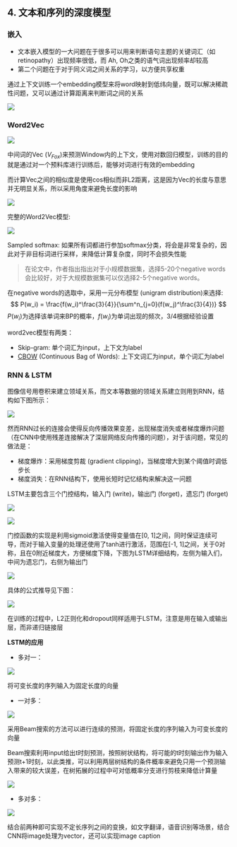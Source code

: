 ## 4. 文本和序列的深度模型

### 嵌入

- 文本嵌入模型的一大问题在于很多可以用来判断语句主题的关键词汇（如retinopathy）出现频率很低，而 Ah, Oh之类的语气词出现频率却较高
- 第二个问题在于对于同义词之间关系的学习，以方便共享权重

通过上下文训练一个embedding模型来将word映射到低纬向量，既可以解决稀疏性问题，又可以通过计算距离来判断词之间的关系

![](https://github.com/Dinghow/Udacity_Deep_Learning/raw/master/Notes_zh/img/dl-16.png)

### Word2Vec

![](https://github.com/Dinghow/Udacity_Deep_Learning/raw/master/Notes_zh/img/dl-17.png)

中间词的Vec ($V_{Fox}$)来预测Window内的上下文，使用对数回归模型，训练的目的就是通过对一个预料库进行训练后，能够对词进行有效的embedding

而计算Vec之间的相似度是使用cos相似而非L2距离，这是因为Vec的长度与意思并无明显关系，所以采用角度来避免长度的影响

![](https://github.com/Dinghow/Udacity_Deep_Learning/raw/master/Notes_zh/img/dl-18.png)

完整的Word2Vec模型:

![](https://github.com/Dinghow/Udacity_Deep_Learning/raw/master/Notes_zh/img/dl-19.png)

Sampled softmax: 如果所有词都进行参加softmax分类，将会是非常复杂的，因此对于非目标词进行采样，来降低计算复杂度，同时不会损失性能

> 在论文中，作者指出指出对于小规模数据集，选择5-20个negative words会比较好，对于大规模数据集可以仅选择2-5个negative words。

在negative words的选取中，采用一元分布模型 (unigram distribution)来选择:
$$
P(w_i) = \frac{f(w_i)^\frac{3}{4}}{\sum^n_{j=0}(f(w_j)^\frac{3}{4})}
$$
$P(w_i)$为选择该单词来BP的概率，$f(w_i)$为单词出现的频次，3/4根据经验设置

word2vec模型有两类：

- Skip-gram: 单个词汇为input，上下文为label
- [CBOW](http://arxiv.org/abs/1301.3781) (Continuous Bag of Words): 上下文词汇为input，单个词汇为label



### RNN & LSTM

图像信号用卷积来建立领域关系，而文本等数据的领域关系建立则用到RNN，结构如下图所示：

![](https://github.com/Dinghow/Udacity_Deep_Learning/raw/master/Notes_zh/img/dl-20.png)

然而RNN过长的连接会使得反向传播效果变差，出现梯度消失或者梯度爆炸问题（在CNN中使用残差连接解决了深层网络反向传播的问题），对于该问题，常见的做法是：

- 梯度爆炸：采用梯度剪裁 (gradient clipping)，当梯度增大到某个阈值时调低步长
- 梯度消失：在RNN结构下，使用长短时记忆结构来解决这一问题



LSTM主要包含三个门控结构，输入门 (write)，输出门 (forget)，遗忘门 (forget)

![](https://github.com/Dinghow/Udacity_Deep_Learning/raw/master/Notes_zh/img/dl-21.png)

![](https://github.com/Dinghow/Udacity_Deep_Learning/raw/master/Notes_zh/img/dl-22.png)

门控函数的实现是利用sigmoid激活使得变量值在[0, 1]之间，同时保证连续可导，而对于输入变量的处理还使用了tanh进行激活，范围在[-1, 1]之间，关于0对称，且在0附近梯度大，方便梯度下降，下图为LSTM详细结构，左侧为输入们，中间为遗忘门，右侧为输出门

![](https://github.com/Dinghow/Udacity_Deep_Learning/raw/master/Notes_zh/img/dl-23.png)

具体的公式推导见下图：

![](https://github.com/Dinghow/Udacity_Deep_Learning/raw/master/Notes_zh/img/dl-24.png)

在训练的过程中，L2正则化和dropout同样适用于LSTM，注意是用在输入或输出层，而非递归链接层

**LSTM的应用**

- 多对一：

![](https://github.com/Dinghow/Udacity_Deep_Learning/raw/master/Notes_zh/img/dl-25.png)

将可变长度的序列输入为固定长度的向量

- 一对多：

![](https://github.com/Dinghow/Udacity_Deep_Learning/raw/master/Notes_zh/img/dl-26.png)

采用Beam搜索的方法可以进行连续的预测，将固定长度的序列输入为可变长度的向量

Beam搜索利用input给出t时刻预测，按照树状结构，将可能的t时刻输出作为输入预测t+1时刻，以此类推，可以利用两层树结构的条件概率来避免只用一个预测输入带来的较大误差，在树拓展的过程中可对低概率分支进行剪枝来降低计算量

![](https://github.com/Dinghow/Udacity_Deep_Learning/raw/master/Notes_zh/img/dl-28.png)

- 多对多：

![](https://github.com/Dinghow/Udacity_Deep_Learning/raw/master/Notes_zh/img/dl-27.png)

结合前两种即可实现不定长序列之间的变换，如文字翻译，语音识别等场景，结合CNN将image处理为vector，还可以实现image caption